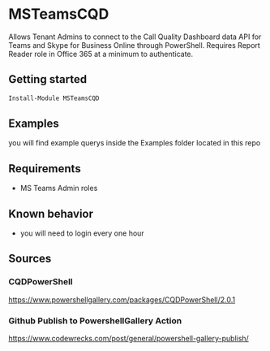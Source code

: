 # MSTeamsCQD
Allows Tenant Admins to connect to the Call Quality Dashboard data API for Teams and Skype for Business Online through PowerShell. 
Requires Report Reader role in Office 365 at a minimum to authenticate.


## Getting started


```PowerShell
Install-Module MSTeamsCQD
```


## Examples

you will find example querys inside the Examples folder located in this repo 



## Requirements
  - MS Teams Admin roles
## Known behavior
  - you will need to login every one hour

## Sources

### CQDPowerShell
https://www.powershellgallery.com/packages/CQDPowerShell/2.0.1
### Github Publish to PowershellGallery Action
https://www.codewrecks.com/post/general/powershell-gallery-publish/
